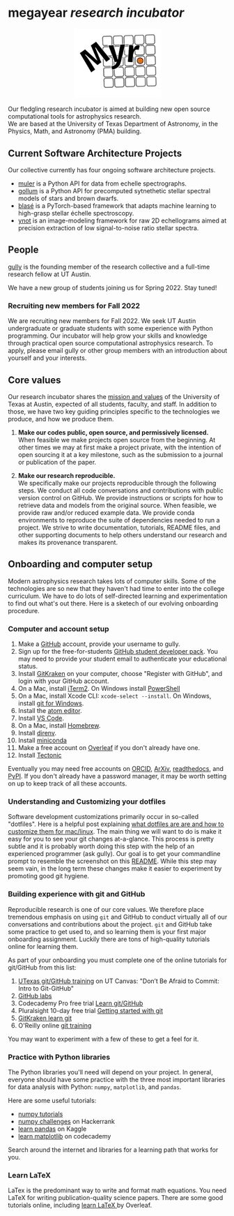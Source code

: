 # megayear *research incubator*

<p style="text-align:center;"><img src="assets/Myr_logo.png" alt="megayear" width=200/></p>

Our fledgling research incubator is aimed at building new open source computational tools for astrophysics research.  
We are based at the University of Texas Department of Astronomy, in the Physics, Math, and Astronomy (PMA) building.  


## Current Software Architecture Projects

Our collective currently has four ongoing software architecture projects.

- [muler](https://muler.readthedocs.io/en/latest/) is a Python API for data from echelle spectrographs.
- [gollum](https://gollum-astro.readthedocs.io/en/latest/) is a Python API for precomputed sytnethetic stellar spectral models of stars and brown dwarfs.
- [blasé](https://blase.readthedocs.io/en/latest/) is a PyTorch-based framework that adapts machine learning to high-grasp stellar échelle spectroscopy. 
- [ynot](https://ynot.readthedocs.io/en/latest/) is an image-modeling framework for raw 2D echellograms aimed at precision extraction of low signal-to-noise ratio stellar spectra.


## People

[gully](http://gully.github.io) is the founding member of the research collective and a full-time research fellow at UT Austin.

We have a new group of students joining us for Spring 2022.  Stay tuned!  

### Recruiting new members for Fall 2022
We are recruiting new members for Fall 2022.  We seek UT Austin undergraduate or graduate students with some experience with Python programming.  Our incubator will help grow your skills and knowledge through practical open source computational astrophysics research.  To apply, please email gully or other group members with an introduction about yourself and your interests.  


## Core values

Our research incubator shares the [mission and values](https://www.utexas.edu/about/mission-and-values) of the University of Texas at Austin, expected of all students, faculty, and staff.  In addition to those, we have two key guiding principles specific to the technologies we produce, and how we produce them.

1. **Make our codes public, open source, and permissively licensed.**  
When feasible we make projects open source from the beginning.  At other times we may at first make a project private, with the intention of open sourcing it at a key milestone, such as the submission to a journal or publication of the paper.

2. **Make our research reproducible.**  
We specifically make our projects reproducible through the following steps.  We conduct all code conversations and contributions with public version control on GitHub.  We provide instructions or scripts for how to retrieve data and models from the original source.  When feasible, we provide raw and/or reduced example data.  We provide conda environments to reproduce the suite of dependencies needed to run a project.  We strive to write documentation, tutorials, README files, and other supporting documents to help others understand our research and makes its provenance transparent.


## Onboarding and computer setup

Modern astrophysics research takes lots of computer skills.  Some of the technologies are so new that they haven't had time to enter into the college curriculum.  We have to do lots of self-directed learning and experimentation to find out what's out there.  Here is a sketech of our evolving onboarding procedure.

### Computer and account setup

1. Make a [GitHub](https://github.com) account, provide your username to gully.
2. Sign up for the free-for-students [GitHub student developer pack](https://education.github.com/pack).  You may need to provide your student email to authenticate your educational status.
3. Install [GitKraken](https://www.gitkraken.com) on your computer, choose "Register with GitHub", and login with your GitHub account.  
4. On a Mac, install [iTerm2](https://iterm2.com).  On Windows install [PowerShell](https://docs.microsoft.com/en-us/powershell/scripting/install/installing-powershell-on-windows?view=powershell-7.2)
5. On a Mac, install Xcode CLI: `xcode-select --install`.  On Windows, install [git for Windows](https://git-scm.com/download/win).
6. Install the [atom editor](https://atom.io).
7. Install [VS Code](https://code.visualstudio.com).
8. On a Mac, install [Homebrew](https://brew.sh).
9. Install [direnv](https://direnv.net).
10. Install [miniconda](https://docs.conda.io/en/latest/miniconda.html)
11. Make a free account on [Overleaf](https://www.overleaf.com) if you don't already have one.
12. Install [Tectonic](https://tectonic-typesetting.github.io/)


Eventually you may need free accounts on [ORCID](https://orcid.org), [ArXiv](https://arxiv.org/login), [readthedocs](https://readthedocs.org), and [PyPI](https://pypi.org).  If you don't already have a password manager, it may be worth setting on up to keep track of all these accounts.



### Understanding and Customizing your dotfiles
Software development customizations primarily occur in so-called "dotfiles".  Here is a helpful post explaining [what dotfiles are are and how to customize them for mac/linux](https://www.freecodecamp.org/news/dotfiles-what-is-a-dot-file-and-how-to-create-it-in-mac-and-linux/).  The main thing we will want to do is make it easy for you to see your git changes at-a-glance.  This process is pretty subtle and it is probably worth doing this step with the help of an experienced programmer (ask gully).  Our goal is to get your commandline prompt to resemble the screenshot on this [README](https://github.com/mathiasbynens/dotfiles).  While this step may seem vain, in the long term these changes make it easier to experiment by promoting good git hygiene.

### Building experience with git and GitHub
Reproducible research is one of our core values.  We therefore place tremendous emphasis on using `git` and GitHub to conduct virtually all of our conversations and contributions about the project.  `git` and GitHub take some practice to get used to, and so learning them is your first major onboarding assignment.  Luckily there are tons of high-quality tutorials online for learning them.  

As part of your onboarding you must complete one of the online tutorials for git/GitHub from this list:

1. [UTexas git/GitHub training](https://ut.service-now.com/sp?id=ut_bs_service_detail&sys_id=16d65c7c4ff9d200f6897bcd0210c786) on UT Canvas: "Don’t Be Afraid to Commit: Intro to Git-GitHub"
2. [GitHub labs](https://lab.github.com)
3. Codecademy Pro free trial [Learn git/GitHub](https://www.codecademy.com/learn/learn-git)
4. Pluralsight 10-day free trial [Getting started with git](https://www.pluralsight.com/courses/git-getting-started)
5. [GitKraken learn git](https://www.gitkraken.com/learn/git)
6. O'Reilly online [git training](https://www.katacoda.com/courses/git)

You may want to experiment with a few of these to get a feel for it.


### Practice with Python libraries
The Python libraries you'll need will depend on your project.  In general, everyone should have some practice with the three most important libraries for data analysis with Python: `numpy`, `matplotlib`, and `pandas`.

Here are some useful tutorials:
- [numpy tutorials](https://numpy.org/learn/)
- [numpy challenges](https://www.hackerrank.com/domains/python/numpy/difficulty/all/page/1) on Hackerrank
- [learn pandas](https://www.kaggle.com/learn/pandas) on Kaggle
- [learn matplotlib](https://www.codecademy.com/learn/data-visualization-python/modules/dspath-matplotlib) on codecademy

Search around the internet and libraries for a learning path that works for you.

### Learn LaTeX
LaTex is the predominant way to write and format math equations.  You need LaTeX for writing publication-quality science papers.  There are some good tutorials online, including [learn LaTeX ](https://www.overleaf.com/learn/latex/Learn_LaTeX_in_30_minutes) by Overleaf.
